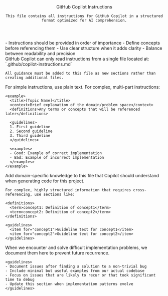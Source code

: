 <copilot>
  <header>
    GitHub Copilot Instructions
    
    This file contains all instructions for GitHub Copilot in a structured format optimized for AI comprehension.
  </header>

  <section>
    <title>Core Principles</title>
    - Instructions should be provided in order of importance
    - Define concepts before referencing them
    - Use clear structure when it adds clarity
    - Balance between readability and precision
  </section>

  <section>
    <title>File Location Requirements</title>
    GitHub Copilot can only read instructions from a single file located at:
    `.github/copilot-instructions.md`

    All guidance must be added to this file as new sections rather than creating additional files.
  </section>

  <section>
    <title>Instruction Structure</title>
    For simple instructions, use plain text. For complex, multi-part instructions:

    <example>
      <title>[Topic Name]</title>
      <context>Brief explanation of the domain/problem space</context>
      <definitions>Any terms or concepts that will be referenced later</definitions>
      
      <guidelines>
      1. First guideline
      2. Second guideline
      3. Third guideline
      </guidelines>
      
      <examples>
      - Good: Example of correct implementation
      - Bad: Example of incorrect implementation
      </examples>
    </example>
  </section>

  <section>
    <title>Project-Specific Knowledge</title>
    Add domain-specific knowledge to this file that Copilot should understand when generating code for this project.
     
    For complex, highly structured information that requires cross-referencing, use sections like:
    
    <definitions>
      <term>concept1: Definition of concept1</term>
      <term>concept2: Definition of concept2</term>
    </definitions>
    
    <guidelines>
      <item for="concept1">Guideline text for concept1</item>
      <item for="concept2">Guideline text for concept2</item>
    </guidelines>
  </section>

  <section>
    <title>Implementation Patterns and Pitfalls</title>
    <context>
    When we encounter and solve difficult implementation problems, we document them here to prevent future recurrence.
    </context>
    
    <guidelines>
    - Document issues after finding a solution to a non-trivial bug
    - Include minimal but useful examples from our actual codebase
    - Focus on issues that are likely to recur or that took significant time to debug
    - Update this section when implementation patterns evolve
    </guidelines>
    
   <template>

  <section>
    <issue>

      <problem>
      Blank screen on app load due to theme context initialization
      </problem>

      <context>
      The app was using theme colors from multiple sources (ThemeContext and useChatData), creating 
      potential circular dependencies. Additionally, the ThemeContext was performing async operations 
      without proper loading state management.
      </context>

      <incorrect>
      - Having components access theme colors from multiple sources
      - Not handling async initialization in context providers properly
      - Allowing circular dependencies between contexts and hooks
      </incorrect>

      <solution>
      1. Centralize theme color access through ThemeContext only
      2. Add proper loading state management in ThemeContext
      3. Remove redundant theme color access from hooks
      </solution>

      <explanation>
      Context providers that perform async operations (like loading from AsyncStorage) must handle their loading state 
      properly to prevent components from rendering with undefined values. Additionally, having multiple sources of truth 
      for the same data (like theme colors) can create circular dependencies and race conditions.
      </explanation>
      
    </issue>
</section>

  <section>
    <issue>
      <problem>
      LLM prompt effectiveness diminished by poor content ordering
      </problem>

      <context>
      When constructing prompts for LLM responses, the most relevant/critical content should be placed last 
      in the prompt, as this has the strongest influence on the response. This is especially important when 
      you want the LLM to focus on specific content or maintain a particular context while generating its response.
      </context>

      <incorrect>
      - Placing the core content/question at the start of a long prompt
      - Diluting the main topic with too much context after the key content
      - Not reinforcing critical instructions at the end of the prompt
      </incorrect>

      <solution>
      1. Structure prompts with supporting context first
      2. Place the most critical content (what you want the LLM to directly respond to) last
      3. If needed, repeat the core content at the end of the prompt to ensure it's the freshest context
      </solution>

      <explanation>
      LLMs tend to focus more strongly on content placed towards the end of prompts. By structuring prompts 
      with the most critical content last, we ensure the model's response is more directly focused on the 
      core topic/question. This is similar to how human conversations work - we tend to respond most directly 
      to the last thing said.
      </explanation>
    </issue>
</section>

  <section>
    <issue>
      <problem>
      Feature Implementation Planning and Progress Tracking
      </problem>

      <context>
      When implementing new features, components, services, or any substantial code additions, 
      it's crucial to have a clear plan and track progress. This helps maintain organization, 
      ensures comprehensive implementation, and provides documentation for future reference.
      </context>

      <solution>
      1. Create a markdown file in the appropriate directory when starting a new feature
      2. Structure the plan with sections:
         - Overview
         - Implementation Steps
         - Technical Requirements
         - Database Changes (if needed)
         - UI Components (if applicable)
         - Testing Strategy
      3. Add a "WORK SO FAR" section to track progress
      4. Update the progress section after each significant change

      Example structure:
      ```markdown
      # Feature Name

      ## Overview
      Brief description of the feature

      ## Implementation Steps
      1. Step one
      2. Step two
      ...

      ## WORK SO FAR
      ### Completed
      - ✅ Created base component structure
      - ✅ Implemented database schema

      ### In Progress
      - [ ] Implementing UI components
      - [ ] Setting up API endpoints

      ### Next Steps
      1. Add error handling
      2. Implement caching
      ```
      </solution>

      <explanation>
      This pattern ensures that:
      - Features are well-planned before implementation
      - Progress is tracked and visible
      - Implementation remains organized and methodical
      - Future developers can understand the feature's evolution
      - No critical components are overlooked
      </explanation>
    </issue>
  </section>

  <section>
    <title>Function Import Practices</title>
    <context>
    When importing functions between services or components, we need to be careful about what we import and how we use it. Import only what's needed for the specific use case, and avoid importing UI-specific hooks in service files.
    </context>

    <guidelines>
    1. Service-to-Service Imports
       - Import direct database operation functions, not React hooks
       - Example: Import getTasksByDate(), not useTasks()
       - Service files should be pure business logic without UI dependencies

    2. React Hook Usage
       - Only use hooks in React components or custom hooks
       - Never import hooks into service files
       - If you need data in a service, import the underlying data function

    3. Common Pitfalls
       - Trying to use React hooks (useTasks, useJournal, etc.) in service files
       - Importing entire service modules when only specific functions are needed
       - Circular dependencies from mixing UI and business logic

    4. Best Practices
       - Keep service files focused on data operations and business logic
       - Export both hooks (for components) and pure functions (for services)
       - Use clear naming: get* for data fetching, use* for React hooks
    </guidelines>

    <examples>
    - Good: import { getTasksByDate } from './tasksService'
    - Bad: import { useTasks } from './tasksService'

    - Good:
    ```typescript
    // In tasksService.ts
    export async function getTasksByDate() { /* ... */ }
    export function useTasks() { /* ... */ }

    // In EndOfDayReviewService.ts
    import { getTasksByDate } from './tasksService'
    ```

    - Bad:
    ```typescript
    // In EndOfDayReviewService.ts
    import { useTasks } from './tasksService'
    ```
    </examples>

    <explanation>
    This pattern ensures proper separation of concerns between UI logic (React hooks) and business/data logic (service functions). Services should never depend on React-specific features, making them more portable and easier to test.
    </explanation>
  </section>

  <metadata>
  version: 1.1
  last_updated: 2023-11-09
  priority: high
  </metadata>
</copilot>